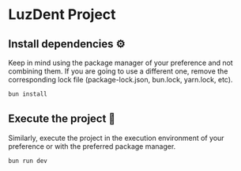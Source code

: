 # LuzDent Project

## Install dependencies ⚙️

Keep in mind using the package manager of your preference and not combining them.
If you are going to use a different one, remove the corresponding lock file (package-lock.json, bun.lock, yarn.lock, etc).

```sh
bun install
```

## Execute the project 🚀

Similarly, execute the project in the execution environment of your preference or with the preferred package manager.

```sh
bun run dev
```
